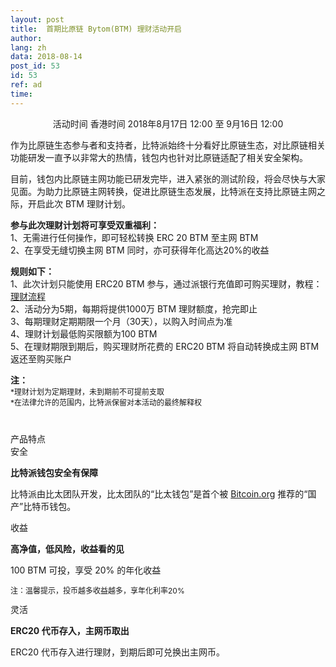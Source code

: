 ```yaml
---
layout: post
title:  首期比原链 Bytom(BTM) 理财活动开启
author: 
lang: zh
data: 2018-08-14
post_id: 53
id: 53
ref: ad
time: 
---
```


<p style="text-align:center">活动时间 香港时间 2018年8月17日 12:00 至 9月16日 12:00</p>

作为比原链生态参与者和支持者，比特派始终十分看好比原链生态，对比原链相关功能研发一直予以非常大的热情，钱包内也针对比原链适配了相关安全架构。

目前，钱包内比原链主网功能已研发完毕，进入紧张的测试阶段，将会尽快与大家见面。为助力比原链主网转换，促进比原链生态发展，比特派在支持比原链主网之际，开启此次 BTM 理财计划。

<strong>参与此次理财计划将可享受双重福利：</strong><br/>
1、无需进行任何操作，即可轻松转换 ERC 20 BTM 至主网 BTM<br/>
2、在享受无缝切换主网 BTM 同时，亦可获得年化高达20%的收益<br/>

<strong>规则如下：</strong><br/>
1、此次计划只能使用 ERC20 BTM 参与，通过派银行充值即可购买理财，教程：<a href="http://docs.bitpie.com/zh_CN/latest/financialPlan/index.html">理财流程</a><br/>
2、活动分为5期，每期将提供1000万 BTM 理财额度，抢完即止<br/>
3、每期理财定期期限一个月（30天），以购入时间点为准<br/>
4、理财计划最低购买限额为100 BTM<br/>
5、在理财期限到期后，购买理财所花费的 ERC20 BTM 将自动转换成主网 BTM 返还至购买账户<br/>

<strong>注：</strong><br/>
<span style="font-size:12px">*理财计划为定期理财，未到期前不可提前支取<br/>
*在法律允许的范围内，比特派保留对本活动的最终解释权</span>


<div class="box_1" style="margin-top:40px">
<div class="div_h5"><span>产品特点</span></div>
<div class="t1">
<div class="div_safe">
安全
</div>
<div class="safe_info">
<p class="safe_info_p"><strong>比特派钱包安全有保障</strong></p>
<p>比特派由比太团队开发，比太团队的“比太钱包”是首个被 <a href="https://bitcoin.org/en/wallets/desktop/windows/bither/" target="_blank">Bitcoin.org</a> 推荐的“国产”比特币钱包。</p>

</div>
</div>


<div class="t1">
<div class="div_safe">
收益
</div>
<div class="safe_info">
<p class="safe_info_p"> <strong>高净值，低风险，收益看的见</strong></p>
<p>100 BTM 可投，享受 20% 的年化收益</p>
<p style="font-size:12px">注：温馨提示，投币越多收益越多，享年化利率20%</p>

</div>
</div>


<div class="t1 end">
<div class="div_safe">
灵活
</div>
<div class="safe_info">
<p class="safe_info_p"> <strong>ERC20 代币存入，主网币取出</strong></p>
<p>ERC20 代币存入进行理财，到期后即可兑换出主网币。
</p>

</div>
</div>

</div>





